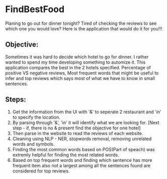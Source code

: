 # FindBestFood
Planing to go out for dinner tonight? Tired of checking the reviews to see which one you would love? Here is the application that would do it for you!!! 

## Objective:
Sometimes it was hard to decide which hotel to go for dinner. I rather wanted to spend my time developing something to automize it.
This application compares the best in the 2 hotels specified. Percentage of positive VS negative reviews, Most frequent words that might be useful to infer and top reviews which says most of what we have to know in small sentences.

## Steps:

1) Get the information from the UI with '&' to seperate 2 restaurant and 'in' to specify the location.
2) By parsing through '&', 'in' it will identify what we are looking for. [Next step - if, there is no & present find the objective for one hotel]
3) Then parse in the website to read the reviews of each website.
4) Cleaning using NLP - NER, stopwords removal, removing unrelated words and symbols.
5) Finding the most common words based on POS(Part of speach) was extremly helpful for finding the most related words.
6) Based on top frequent words and finding which sentence has more frequent item also not a largest among all the sentences found are considered for top reviews.

